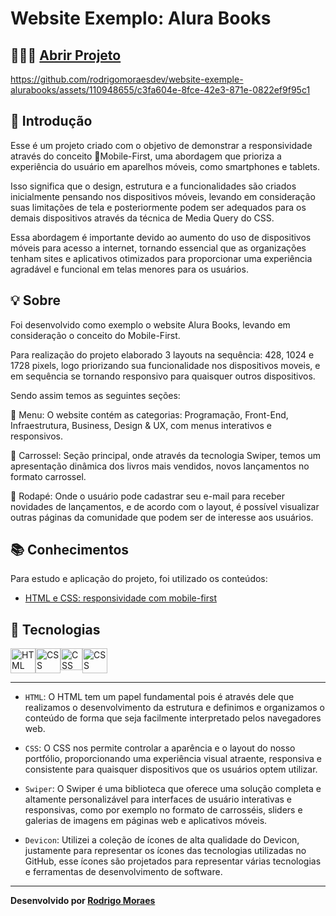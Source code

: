 # Website Exemplo: Alura Books

## 👨🏻‍💻 [Abrir Projeto](https://website-exemple-alurabooks.vercel.app)

https://github.com/rodrigomoraesdev/website-exemple-alurabooks/assets/110948655/c3fa604e-8fce-42e3-871e-0822ef9f95c1

## 📝 Introdução

Esse é um projeto criado com o objetivo de demonstrar a responsividade através do conceito 📱Mobile-First, uma abordagem que prioriza a experiência do usuário em aparelhos móveis, como smartphones e tablets.

Isso significa que o design, estrutura e a funcionalidades são criados inicialmente pensando nos dispositivos móveis, levando em consideração suas limitações de tela e posteriormente podem ser adequados para os demais dispositivos através da técnica de Media Query do CSS.

Essa abordagem é importante devido ao aumento do uso de dispositivos móveis para acesso a internet, tornando essencial que as organizações tenham sites e aplicativos otimizados para proporcionar uma experiência agradável e funcional em telas menores para os usuários.

## 💡 Sobre

Foi desenvolvido como exemplo o website Alura Books, levando em consideração o conceito do Mobile-First.

Para realização do projeto elaborado 3 layouts na sequência: 428, 1024 e 1728 pixels, logo priorizando sua funcionalidade nos dispositivos moveis, e em sequência se tornando responsivo para quaisquer outros dispositivos.

Sendo assim temos as seguintes seções:

🔎 Menu: O website contém as categorias: Programação, Front-End, Infraestrutura, Business, Design & UX, com menus interativos e responsivos.

🎠 Carrossel: Seção principal, onde através da tecnologia Swiper, temos um apresentação dinâmica dos livros mais vendidos, novos lançamentos no formato carrossel.

📌 Rodapé: Onde o usuário pode cadastrar seu e-mail para receber novidades de lançamentos, e de acordo com o layout, é possível visualizar outras páginas da comunidade que podem ser de interesse aos usuários.

## 📚 Conhecimentos

Para estudo e aplicação do projeto, foi utilizado os conteúdos:

- [HTML e CSS: responsividade com mobile-first](https://cursos.alura.com.br/course/html-css-responsividade-mobile-first)

## 🤖 Tecnologias

<div style="display: flex">
  <img alt="HTML" width="40" src="https://cdn.jsdelivr.net/gh/devicons/devicon@latest/icons/html5/html5-plain-wordmark.svg" />
  <img alt="CSS" width="40" src="https://cdn.jsdelivr.net/gh/devicons/devicon@latest/icons/css3/css3-plain-wordmark.svg" />
  <img alt="CSS" width="35" src="https://cdn.jsdelivr.net/gh/devicons/devicon@latest/icons/swiper/swiper-original.svg" />      
  <img alt="CSS" width="40" src="https://cdn.jsdelivr.net/gh/devicons/devicon@latest/icons/devicon/devicon-plain-wordmark.svg" />
  
</div>

---

- `HTML`: O HTML tem um papel fundamental pois é através dele que realizamos o desenvolvimento da estrutura e definimos e organizamos o conteúdo de forma que seja facilmente interpretado pelos navegadores web.

- `CSS`: O CSS nos permite controlar a aparência e o layout do nosso portfólio, proporcionando uma experiência visual atraente, responsiva e consistente para quaisquer dispositivos que os usuários optem utilizar.

- `Swiper`: O Swiper é uma biblioteca que oferece uma solução completa e altamente personalizável para interfaces de usuário interativas e responsivas, como por exemplo no formato de carrosséis, sliders e galerias de imagens em páginas web e aplicativos móveis. 

- `Devicon`: Utilizei a coleção de ícones de alta qualidade do Devicon, justamente para representar os ícones das tecnologias utilizadas no GitHub, esse ícones são projetados para representar várias tecnologias e ferramentas de desenvolvimento de software.
---
**Desenvolvido por [Rodrigo Moraes](https://github.com/rodrigomoraesdev)**
